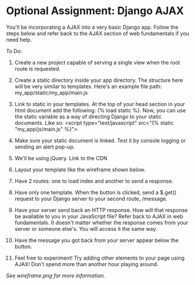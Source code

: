 # Optional Assignment: Django AJAX

You'll be incorporating a AJAX into a very basic Django app. Follow the steps below and refer back to the AJAX section of web fundamentals if you need help.

To Do:
1. Create a new project capable of serving a single view when the root route is requested.

2. Create a static directory inside your app directory. The structure here will be very similar to templates. Here's an example file path: my_app/static/my_app/main.js

3. Link to static in your templates. At the top of your head section in your html document add the following: {% load static %}. Now, you can use the static variable as a way of directing Django to your static documents. Like so: <script type="text/javascript" src="{% static "my_app/js/main.js" %}"></script>

4. Make sure your static document is linked. Test it by console logging or sending an alert pop-up.

5. We'll be using jQuery. Link to the CDN

6. Layout your template like the wireframe shown below.

7. Have 2 routes: one to load index and another to send a response.

8. Have only one template. When the button is clicked, send a $.get() request to your Django server to your second route, /message.

9. Have your server send back an HTTP response. How will that response be available to you in your JavaScript file? Refer back to AJAX in web fundamentals. It doesn't matter whether the response comes from your server or someone else's. You will access it the same way.

10. Have the message you got back from your server appear below the button.

11. Feel free to experiment! Try adding other elements to your page using AJAX! Don't spend more than another hour playing around.

*See wireframe.png for more information.*
